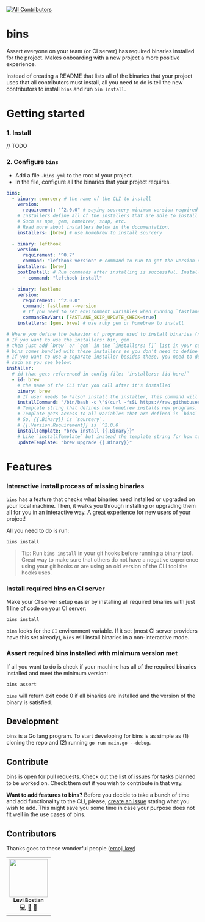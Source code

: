 <!-- ALL-CONTRIBUTORS-BADGE:START - Do not remove or modify this section -->
[![All Contributors](https://img.shields.io/badge/all_contributors-1-orange.svg?style=flat-square)](#contributors-)
<!-- ALL-CONTRIBUTORS-BADGE:END -->

# bins

Assert everyone on your team (or CI server) has required binaries installed for the project. Makes onboarding with a new project a more positive experience. 

Instead of creating a README that lists all of the binaries that your project uses that all contributors must install, all you need to do is tell the new contributors to install `bins` and run `bin install`. 

# Getting started 

### 1. Install 
// TODO 

### 2. Configure `bins`

* Add a file `.bins.yml` to the root of your project. 
* In the file, configure all the binaries that your project requires. 

```yml
bins:
  - binary: sourcery # the name of the CLI to install 
    version: 
      requirement: "^2.0.0" # saying sourcery minimum version required is 2.0
    # Installers define all of the installers that are able to install this binary. 
    # Such as npm, gem, homebrew, snap, etc. 
    # Read more about installers below in the documentation. 
    installers: [brew] # use homebrew to install sourcery

  - binary: lefthook 
    version:
      requirement: "^0.7"
      command: "lefthook version" # command to run to get the version of lefthook installed 
    installers: [brew]
    postInstall: # Run commands after installing is successful. Install git hooks, for example. 
      - command: "lefthook install"

  - binary: fastlane
    version:
      requirement: "^2.0.0"
      command: fastlane --version
      # If you need to set environment variables when running `fastlane --version`, set them below: 
      commandEnvVars: [FASTLANE_SKIP_UPDATE_CHECK=true] 
    installers: [gem, brew] # use ruby gem or homebrew to install 

# Where you define the behavior of programs used to install binaries (npm, apt-get, gem, homebrew, etc)
# If you want to use the installers: bin, gem 
# then just add `brew` or `gem` in the `installers: []` list in your config file like you see above. 
# bins comes bundled with these installers so you don't need to define any custom installers. 
# If you want to use a separate installer besides these, you need to define them yourself 
# such as you see below: 
installer:
  # id that gets referenced in config file: `installers: [id-here]`
  - id: brew
    # the name of the CLI that you call after it's installed 
    binary: brew 
    # If user needs to *also* install the installer, this command will be run to install homebrew for them. 
    installCommand: "/bin/bash -c \"$(curl -fsSL https://raw.githubusercontent.com/Homebrew/install/HEAD/install.sh)\""
    # Template string that defines how homebrew installs new programs. 
    # Template gets access to all variables that are defined in `bins` above. 
    # So, {{.Binary}} is `sourcery`. 
    # {{.Version.Requirement}} is `^2.0.0`
    installTemplate: "brew install {{.Binary}}"
    # Like `installTemplate` but instead the template string for how to upgrade an existing binary. 
    updateTemplate: "brew upgrade {{.Binary}}"
```

# Features 

### Interactive install process of missing binaries 

`bins` has a feature that checks what binaries need installed or upgraded on your local machine. Then, it walks you through installing or upgrading them all for you in an interactive way. A great experience for new users of your project! 

All you need to do is run: 

```
bins install
```

> Tip: Run `bins install` in your git hooks before running a binary tool. Great way to make sure that others do not have a negative experience using your git hooks or are using an old version of the CLI tool the hooks uses. 

### Install required bins on CI server 

Make your CI server setup easier by installing all required binaries with just 1 line of code on your CI server:

```
bins install 
```

`bins` looks for the `CI` environment variable. If it set (most CI server providers have this set already), `bins` will install binaries in a non-interactive mode. 

### Assert required bins installed with minimum version met 

If all you want to do is check if your machine has all of the required binaries installed and meet the minimum version:

```
bins assert
```

`bins` will return exit code 0 if all binaries are installed and the version of the binary is satisfied. 

## Development 

bins is a Go lang program. To start developing for bins is as simple as (1) cloning the repo and (2) running `go run main.go --debug`.

## Contribute

bins is open for pull requests. Check out the [list of issues](https://github.com/levibostian/bins/issues) for tasks planned to be worked on. Check them out if you wish to contribute in that way.

**Want to add features to bins?** Before you decide to take a bunch of time and add functionality to the CLI, please, [create an issue](https://github.com/levibostian/bins/issues/new) stating what you wish to add. This might save you some time in case your purpose does not fit well in the use cases of bins.

## Contributors 

Thanks goes to these wonderful people ([emoji key](https://allcontributors.org/docs/en/emoji-key))

<!-- ALL-CONTRIBUTORS-LIST:START - Do not remove or modify this section -->
<!-- prettier-ignore-start -->
<!-- markdownlint-disable -->
<table>
  <tr>
    <td align="center"><a href="https://github.com/levibostian"><img src="https://avatars1.githubusercontent.com/u/2041082?v=4" width="100px;" alt=""/><br /><sub><b>Levi Bostian</b></sub></a><br /><a href="https://github.com/levibostian/bins/commits?author=levibostian" title="Code">💻</a> <a href="https://github.com/levibostian/bins/commits?author=levibostian" title="Documentation">📖</a> <a href="#maintenance-levibostian" title="Maintenance">🚧</a></td>
  </tr>
</table>

<!-- markdownlint-enable -->
<!-- prettier-ignore-end -->
<!-- ALL-CONTRIBUTORS-LIST:END -->
